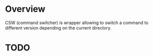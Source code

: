 # Overview
CSW (command switcher) is wrapper allowing to switch a command to different version depending on the current directory.

# TODO







